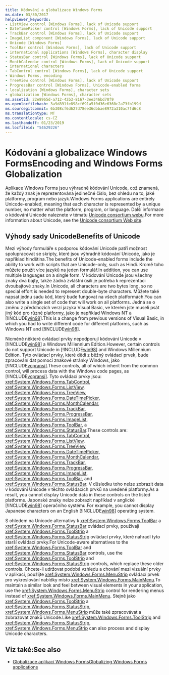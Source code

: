 ```yaml
---
title: Kódování a globalizace Windows Forms
ms.date: 03/30/2017
helpviewer_keywords:
- ListView control [Windows Forms], lack of Unicode support
- DateTimePicker control [Windows Forms], lack of Unicode support
- TrackBar control [Windows Forms], lack of Unicode support
- ImageList component [Windows Forms], lack of Unicode support
- Unicode [Windows Forms]
- ToolBar control [Windows Forms], lack of Unicode support
- international applications [Windows Forms], character display
- StatusBar control [Windows Forms], lack of Unicode support
- MonthCalendar control [Windows Forms], lack of Unicode support
- international characters
- TabControl control [Windows Forms], lack of Unicode support
- Windows Forms, encoding
- TreeView control [Windows Forms], lack of Unicode support
- ProgressBar control [Windows Forms], Unicode-enabled forms
- localization [Windows Forms], character sets
- globalization [Windows Forms], character sets
ms.assetid: 22e8965d-a712-42b3-8167-3ee346bd70f9
ms.openlocfilehash: 3a9d891fe898cf691a5f0d36e6360c2a73fb199d
ms.sourcegitcommit: 6b308cf6d627d78ee36dbbae8972a310ac7fd6c8
ms.translationtype: MT
ms.contentlocale: cs-CZ
ms.lasthandoff: 01/23/2019
ms.locfileid: "54629226"
---
```

# <a name="encoding-and-windows-forms-globalization"></a><span data-ttu-id="36068-102">Kódování a globalizace Windows Forms</span><span class="sxs-lookup"><span data-stu-id="36068-102">Encoding and Windows Forms Globalization</span></span>
<span data-ttu-id="36068-103">Aplikace Windows Forms jsou výhradně kódování Unicode, což znamená, že každý znak je reprezentována jedinečné číslo, bez ohledu na to, jaké platformy, program nebo jazyk.</span><span class="sxs-lookup"><span data-stu-id="36068-103">Windows Forms applications are entirely Unicode-enabled, meaning that each character is represented by a unique number, no matter what the platform, program, or language.</span></span> <span data-ttu-id="36068-104">Další informace o kódování Unicode naleznete v tématu [Unicode consortium webu](https://www.unicode.org).</span><span class="sxs-lookup"><span data-stu-id="36068-104">For more information about Unicode, see the [Unicode consortium Web site](https://www.unicode.org).</span></span>  
  
## <a name="benefits-of-unicode"></a><span data-ttu-id="36068-105">Výhody sady Unicode</span><span class="sxs-lookup"><span data-stu-id="36068-105">Benefits of Unicode</span></span>  
 <span data-ttu-id="36068-106">Mezi výhody formuláře s podporou kódování Unicode patří možnost spolupracovat se skripty, které jsou výhradně kódování Unicode, jako je například hindština.</span><span class="sxs-lookup"><span data-stu-id="36068-106">The benefits of Unicode-enabled forms include the ability to work with scripts that are Unicode-only, such as Hindi.</span></span> <span data-ttu-id="36068-107">Kromě toho můžete použít více jazyků na jeden formulář.</span><span class="sxs-lookup"><span data-stu-id="36068-107">In addition, you can use multiple languages on a single form.</span></span> <span data-ttu-id="36068-108">V kódování Unicode jsou všechny znaky dva bajty, takže žádná zvláštní úsilí je potřeba k reprezentaci dvoubajtové znaky.</span><span class="sxs-lookup"><span data-stu-id="36068-108">In Unicode, all characters are two bytes long, so no special effort is needed to represent double-byte characters.</span></span> <span data-ttu-id="36068-109">Můžete také napsat jednu sadu kód, který bude fungovat na všech platformách.</span><span class="sxs-lookup"><span data-stu-id="36068-109">You can also write a single set of code that will work on all platforms.</span></span> <span data-ttu-id="36068-110">Jedná se o změnu z předchozích verzí jazyka Visual Basic, ve kterém jste museli psát jiný kód pro různé platformy, jako je například Windows NT a [!INCLUDE[win98](../../../../includes/win98-md.md)].</span><span class="sxs-lookup"><span data-stu-id="36068-110">This is a change from previous versions of Visual Basic, in which you had to write different code for different platforms, such as Windows NT and [!INCLUDE[win98](../../../../includes/win98-md.md)].</span></span>  
  
 <span data-ttu-id="36068-111">Nicméně některé ovládací prvky nepodporují kódování Unicode v [!INCLUDE[win98](../../../../includes/win98-md.md)] a Windows Millennium Edition.</span><span class="sxs-lookup"><span data-stu-id="36068-111">However, certain controls do not support Unicode in [!INCLUDE[win98](../../../../includes/win98-md.md)] and Windows Millennium Edition.</span></span> <span data-ttu-id="36068-112">Tyto ovládací prvky, které dědí z běžný ovládací prvek, bude zpracování dat pomocí znakové stránky Windows, jako [!INCLUDE[vcpransi](../../../../includes/vcpransi-md.md)].</span><span class="sxs-lookup"><span data-stu-id="36068-112">These controls, all of which inherit from the common control, will process data with the Windows code pages, as [!INCLUDE[vcpransi](../../../../includes/vcpransi-md.md)].</span></span> <span data-ttu-id="36068-113">Tyto ovládací prvky jsou: <xref:System.Windows.Forms.TabControl>, <xref:System.Windows.Forms.ListView>, <xref:System.Windows.Forms.TreeView>, <xref:System.Windows.Forms.DateTimePicker>, <xref:System.Windows.Forms.MonthCalendar>, <xref:System.Windows.Forms.TrackBar>, <xref:System.Windows.Forms.ProgressBar>, <xref:System.Windows.Forms.ImageList>, <xref:System.Windows.Forms.ToolBar>, a <xref:System.Windows.Forms.StatusBar>.</span><span class="sxs-lookup"><span data-stu-id="36068-113">These controls are: <xref:System.Windows.Forms.TabControl>, <xref:System.Windows.Forms.ListView>, <xref:System.Windows.Forms.TreeView>, <xref:System.Windows.Forms.DateTimePicker>, <xref:System.Windows.Forms.MonthCalendar>, <xref:System.Windows.Forms.TrackBar>, <xref:System.Windows.Forms.ProgressBar>, <xref:System.Windows.Forms.ImageList>, <xref:System.Windows.Forms.ToolBar>, and <xref:System.Windows.Forms.StatusBar>.</span></span> <span data-ttu-id="36068-114">V důsledku toho nelze zobrazit data v kódování Unicode v těchto ovládacích prvků na uvedené platformy.</span><span class="sxs-lookup"><span data-stu-id="36068-114">As a result, you cannot display Unicode data in these controls on the listed platforms.</span></span> <span data-ttu-id="36068-115">Japonské znaky nelze zobrazit například v anglické [!INCLUDE[win98](../../../../includes/win98-md.md)] operačního systému.</span><span class="sxs-lookup"><span data-stu-id="36068-115">For example, you cannot display Japanese characters on an English [!INCLUDE[win98](../../../../includes/win98-md.md)] operating system.</span></span>  
  
 <span data-ttu-id="36068-116">S ohledem na Unicode alternativy k <xref:System.Windows.Forms.ToolBar> a <xref:System.Windows.Forms.StatusBar> ovládací prvky, používají <xref:System.Windows.Forms.ToolStrip> a <xref:System.Windows.Forms.StatusStrip> ovládací prvky, které nahradí tyto starší ovládací prvky.</span><span class="sxs-lookup"><span data-stu-id="36068-116">For Unicode-aware alternatives to the <xref:System.Windows.Forms.ToolBar> and <xref:System.Windows.Forms.StatusBar> controls, use the <xref:System.Windows.Forms.ToolStrip> and <xref:System.Windows.Forms.StatusStrip> controls, which replace these older controls.</span></span> <span data-ttu-id="36068-117">Chcete-li udržovat podobá vzhledu a chování mezi vizuální prvky v aplikaci, použijte <xref:System.Windows.Forms.MenuStrip> ovládací prvek pro vykreslování nabídky místo <xref:System.Windows.Forms.MainMenu>.</span><span class="sxs-lookup"><span data-stu-id="36068-117">To maintain a similar look and feel between visual elements in your application, use the <xref:System.Windows.Forms.MenuStrip> control for rendering menus instead of <xref:System.Windows.Forms.MainMenu>.</span></span> <span data-ttu-id="36068-118">Stejně jako <xref:System.Windows.Forms.ToolStrip> a <xref:System.Windows.Forms.StatusStrip>, <xref:System.Windows.Forms.MenuStrip> může také zpracovávat a zobrazovat znaků Unicode.</span><span class="sxs-lookup"><span data-stu-id="36068-118">Like <xref:System.Windows.Forms.ToolStrip> and <xref:System.Windows.Forms.StatusStrip>, <xref:System.Windows.Forms.MenuStrip> can also process and display Unicode characters.</span></span>  
  
## <a name="see-also"></a><span data-ttu-id="36068-119">Viz také:</span><span class="sxs-lookup"><span data-stu-id="36068-119">See also</span></span>

- [<span data-ttu-id="36068-120">Globalizace aplikací Windows Forms</span><span class="sxs-lookup"><span data-stu-id="36068-120">Globalizing Windows Forms applications</span></span>](globalizing-windows-forms.md)
